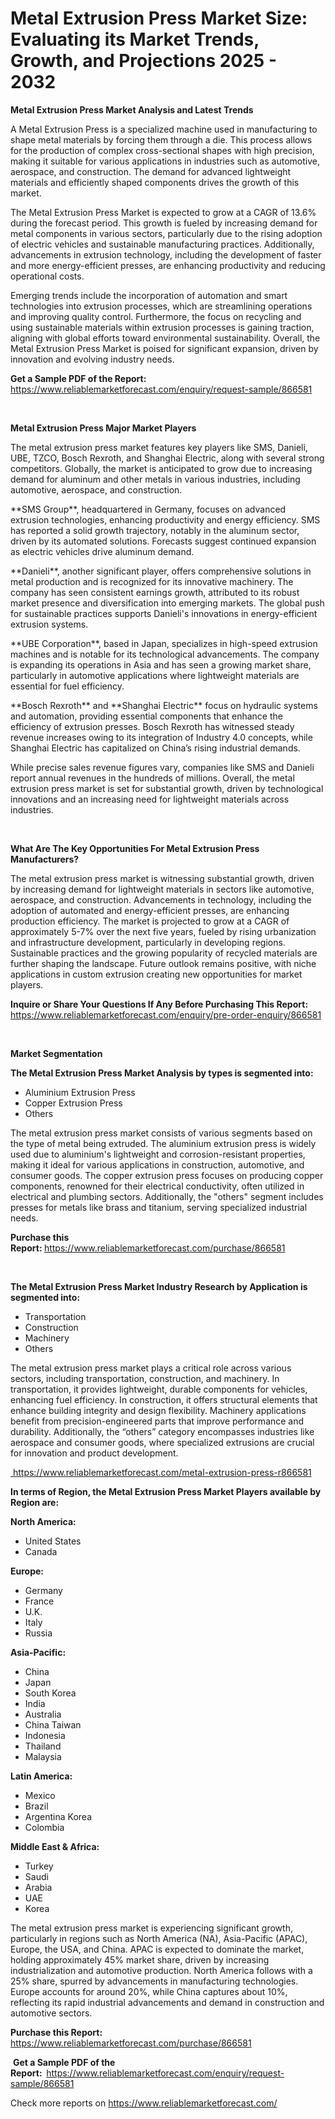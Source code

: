 <p><h1>Metal Extrusion Press Market Size: Evaluating its Market Trends, Growth, and Projections 2025 - 2032</h1></p><p><strong>Metal Extrusion Press Market Analysis and Latest Trends</strong></p>
<p><p>A Metal Extrusion Press is a specialized machine used in manufacturing to shape metal materials by forcing them through a die. This process allows for the production of complex cross-sectional shapes with high precision, making it suitable for various applications in industries such as automotive, aerospace, and construction. The demand for advanced lightweight materials and efficiently shaped components drives the growth of this market.</p><p>The Metal Extrusion Press Market is expected to grow at a CAGR of 13.6% during the forecast period. This growth is fueled by increasing demand for metal components in various sectors, particularly due to the rising adoption of electric vehicles and sustainable manufacturing practices. Additionally, advancements in extrusion technology, including the development of faster and more energy-efficient presses, are enhancing productivity and reducing operational costs.</p><p>Emerging trends include the incorporation of automation and smart technologies into extrusion processes, which are streamlining operations and improving quality control. Furthermore, the focus on recycling and using sustainable materials within extrusion processes is gaining traction, aligning with global efforts toward environmental sustainability. Overall, the Metal Extrusion Press Market is poised for significant expansion, driven by innovation and evolving industry needs.</p></p>
<p><strong>Get a Sample PDF of the Report:&nbsp;</strong> <a href="https://www.reliablemarketforecast.com/enquiry/request-sample/866581?utm_campaign=2140&utm_medium=2&utm_source=Github&utm_content=ia&utm_term=19022025&utm_id=metal-extrusion-press">https://www.reliablemarketforecast.com/enquiry/request-sample/866581</a></p>
<p>&nbsp;</p>
<p><strong>Metal Extrusion Press Major Market Players</strong></p>
<p><p>The metal extrusion press market features key players like SMS, Danieli, UBE, TZCO, Bosch Rexroth, and Shanghai Electric, along with several strong competitors. Globally, the market is anticipated to grow due to increasing demand for aluminum and other metals in various industries, including automotive, aerospace, and construction.</p><p>**SMS Group**, headquartered in Germany, focuses on advanced extrusion technologies, enhancing productivity and energy efficiency. SMS has reported a solid growth trajectory, notably in the aluminum sector, driven by its automated solutions. Forecasts suggest continued expansion as electric vehicles drive aluminum demand.</p><p>**Danieli**, another significant player, offers comprehensive solutions in metal production and is recognized for its innovative machinery. The company has seen consistent earnings growth, attributed to its robust market presence and diversification into emerging markets. The global push for sustainable practices supports Danieli's innovations in energy-efficient extrusion systems.</p><p>**UBE Corporation**, based in Japan, specializes in high-speed extrusion machines and is notable for its technological advancements. The company is expanding its operations in Asia and has seen a growing market share, particularly in automotive applications where lightweight materials are essential for fuel efficiency.</p><p>**Bosch Rexroth** and **Shanghai Electric** focus on hydraulic systems and automation, providing essential components that enhance the efficiency of extrusion presses. Bosch Rexroth has witnessed steady revenue increases owing to its integration of Industry 4.0 concepts, while Shanghai Electric has capitalized on China’s rising industrial demands.</p><p>While precise sales revenue figures vary, companies like SMS and Danieli report annual revenues in the hundreds of millions. Overall, the metal extrusion press market is set for substantial growth, driven by technological innovations and an increasing need for lightweight materials across industries.</p></p>
<p>&nbsp;</p>
<p><strong>What Are The Key Opportunities For Metal Extrusion Press Manufacturers?</strong></p>
<p><p>The metal extrusion press market is witnessing substantial growth, driven by increasing demand for lightweight materials in sectors like automotive, aerospace, and construction. Advancements in technology, including the adoption of automated and energy-efficient presses, are enhancing production efficiency. The market is projected to grow at a CAGR of approximately 5-7% over the next five years, fueled by rising urbanization and infrastructure development, particularly in developing regions. Sustainable practices and the growing popularity of recycled materials are further shaping the landscape. Future outlook remains positive, with niche applications in custom extrusion creating new opportunities for market players.</p></p>
<p><strong>Inquire or Share Your Questions If Any Before Purchasing This Report:</strong> <a href="https://www.reliablemarketforecast.com/enquiry/pre-order-enquiry/866581?utm_campaign=2140&utm_medium=2&utm_source=Github&utm_content=ia&utm_term=19022025&utm_id=metal-extrusion-press">https://www.reliablemarketforecast.com/enquiry/pre-order-enquiry/866581</a></p>
<p>&nbsp;</p>
<p><strong>Market Segmentation</strong></p>
<p><strong>The Metal Extrusion Press Market Analysis by types is segmented into:</strong></p>
<p><ul><li>Aluminium Extrusion Press</li><li>Copper Extrusion Press</li><li>Others</li></ul></p>
<p><p>The metal extrusion press market consists of various segments based on the type of metal being extruded. The aluminium extrusion press is widely used due to aluminium's lightweight and corrosion-resistant properties, making it ideal for various applications in construction, automotive, and consumer goods. The copper extrusion press focuses on producing copper components, renowned for their electrical conductivity, often utilized in electrical and plumbing sectors. Additionally, the "others" segment includes presses for metals like brass and titanium, serving specialized industrial needs.</p></p>
<p><strong>Purchase this Report:&nbsp;</strong><a href="https://www.reliablemarketforecast.com/purchase/866581?utm_campaign=2140&utm_medium=2&utm_source=Github&utm_content=ia&utm_term=19022025&utm_id=metal-extrusion-press">https://www.reliablemarketforecast.com/purchase/866581</a></p>
<p>&nbsp;</p>
<p><strong>The Metal Extrusion Press Market Industry Research by Application is segmented into:</strong></p>
<p><ul><li>Transportation</li><li>Construction</li><li>Machinery</li><li>Others</li></ul></p>
<p><p>The metal extrusion press market plays a critical role across various sectors, including transportation, construction, and machinery. In transportation, it provides lightweight, durable components for vehicles, enhancing fuel efficiency. In construction, it offers structural elements that enhance building integrity and design flexibility. Machinery applications benefit from precision-engineered parts that improve performance and durability. Additionally, the “others” category encompasses industries like aerospace and consumer goods, where specialized extrusions are crucial for innovation and product development.</p></p>
<p><a href="https://www.reliablemarketforecast.com/metal-extrusion-press-r866581?utm_campaign=2140&utm_medium=2&utm_source=Github&utm_content=ia&utm_term=19022025&utm_id=metal-extrusion-press">&nbsp;https://www.reliablemarketforecast.com/metal-extrusion-press-r866581</a></p>
<p><strong>In terms of Region, the Metal Extrusion Press Market Players available by Region are:</strong></p>
<p>
    <p> <strong> North America: </strong>
        <ul>
            <li>United States</li>
            <li>Canada</li>
        </ul>
        </p> 
    <p> <strong> Europe: </strong>
        <ul>
            <li>Germany</li>
            <li>France</li>
            <li>U.K.</li>
            <li>Italy</li>
            <li>Russia</li>
        </ul>
        </p> 
    <p> <strong> Asia-Pacific: </strong>
        <ul>
            <li>China</li>
            <li>Japan</li>
            <li>South Korea</li>
            <li>India</li>
            <li>Australia</li>
            <li>China Taiwan</li>
            <li>Indonesia</li>
            <li>Thailand</li>
            <li>Malaysia</li>
        </ul>
        </p> 
    <p> <strong> Latin America: </strong>
        <ul>
            <li>Mexico</li>
            <li>Brazil</li>
            <li>Argentina Korea</li>
            <li>Colombia</li>
        </ul>
        </p> 
    <p> <strong> Middle East & Africa: </strong>
        <ul>
            <li>Turkey</li>
            <li>Saudi</li>
            <li>Arabia</li>
            <li>UAE</li>
            <li>Korea</li>
        </ul>
    </p>
    </p>
<p><p>The metal extrusion press market is experiencing significant growth, particularly in regions such as North America (NA), Asia-Pacific (APAC), Europe, the USA, and China. APAC is expected to dominate the market, holding approximately 45% market share, driven by increasing industrialization and automotive production. North America follows with a 25% share, spurred by advancements in manufacturing technologies. Europe accounts for around 20%, while China captures about 10%, reflecting its rapid industrial advancements and demand in construction and automotive sectors.</p></p>
<p><strong>Purchase this Report: </strong><a href="https://www.reliablemarketforecast.com/purchase/866581?utm_campaign=2140&utm_medium=2&utm_source=Github&utm_content=ia&utm_term=19022025&utm_id=metal-extrusion-press">https://www.reliablemarketforecast.com/purchase/866581</a></p>
<p>&nbsp;<strong>Get a Sample PDF of the Report:&nbsp;&nbsp;</strong><a href="https://www.reliablemarketforecast.com/enquiry/request-sample/866581?utm_campaign=2140&utm_medium=2&utm_source=Github&utm_content=ia&utm_term=19022025&utm_id=metal-extrusion-press">https://www.reliablemarketforecast.com/enquiry/request-sample/866581</a></p>
<p><strong></strong></p>
<p>Check more reports on <a href="https://www.reliablemarketforecast.com/?utm_campaign=2140&utm_medium=2&utm_source=Github&utm_content=ia&utm_term=19022025&utm_id=metal-extrusion-press">https://www.reliablemarketforecast.com/</a></p>